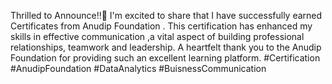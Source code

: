 
Thrilled to Announce!!💫 
I'm excited to share that I have successfully earned  Certificates from Anudip Foundation .
This certification has enhanced my skills in effective communication ,a vital aspect of building professional relationships, teamwork and leadership.
A heartfelt thank you to the Anudip Foundation for providing such an excellent learning platform.
#Certification
#AnudipFoundation
#DataAnalytics
#BuisnessCommunication
